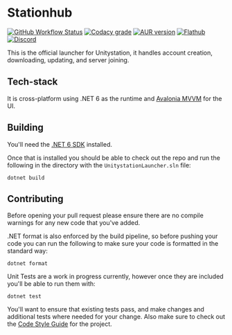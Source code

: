 # Stationhub
[![GitHub Workflow Status](https://img.shields.io/github/actions/workflow/status/unitystation/stationhub/dotnetcore.yml?style=flat-square)](https://github.com/unitystation/stationhub/actions/workflows/dotnetcore.yml)
[![Codacy grade](https://img.shields.io/codacy/grade/b6c9615ab3ba47f091efb0ff28e24798?style=flat-square)](https://app.codacy.com/gh/unitystation/stationhub)
[![AUR version](https://img.shields.io/aur/version/stationhub?style=flat-square)](https://aur.archlinux.org/packages/stationhub)
[![Flathub](https://img.shields.io/flathub/v/org.unitystation.StationHub?style=flat-square)](https://flathub.org/apps/details/org.unitystation.StationHub)
[![Discord](https://img.shields.io/discord/273774715741667329?style=flat-square)](https://discord.com/invite/tFcTpBp)

This is the official launcher for Unitystation, it handles account creation, downloading, updating, and server joining.

## Tech-stack
It is cross-platform using .NET 6 as the runtime and [Avalonia MVVM](https://docs.avaloniaui.net/guides/basics/mvvm) for the UI.

## Building
You'll need the [.NET 6 SDK](https://dotnet.microsoft.com/en-us/download/dotnet/6.0) installed.

Once that is installed you should be able to check out the repo and run the following in the directory with the `UnitystationLauncher.sln` file:
```
dotnet build
```

## Contributing
Before opening your pull request please ensure there are no compile warnings for any new code that you've added.

.NET format is also enforced by the build pipeline, so before pushing your code you can run the following to make sure your code is formatted in the standard way:
```
dotnet format
```

Unit Tests are a work in progress currently, however once they are included you'll be able to run them with:
```
dotnet test
```

You'll want to ensure that existing tests pass, and make changes and additional tests where needed for your change.
Also make sure to check out the [Code Style Guide](https://github.com/unitystation/stationhub/blob/develop/docs/code-style-guide.md) for the project.
